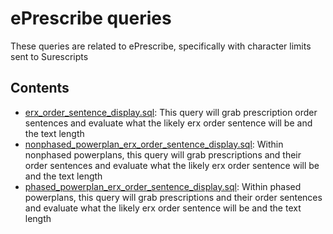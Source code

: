# ePrescribe queries
These queries are related to ePrescribe, specifically with character limits sent to Surescripts


## Contents
* [erx_order_sentence_display.sql](./erx_order_sentence_display.sql): This query will grab prescription order sentences and evaluate what the likely erx order sentence will be and the text length 
* [nonphased_powerplan_erx_order_sentence_display.sql](./nonphased_powerplan_erx_order_sentence_display.sql): Within nonphased powerplans, this query will grab prescriptions and their order sentences and evaluate what the likely erx order sentence will be and the text length 
* [phased_powerplan_erx_order_sentence_display.sql](./phased_powerplan_erx_order_sentence_display.sql): Within phased powerplans, this query will grab prescriptions and their order sentences and evaluate what the likely erx order sentence will be and the text length 
